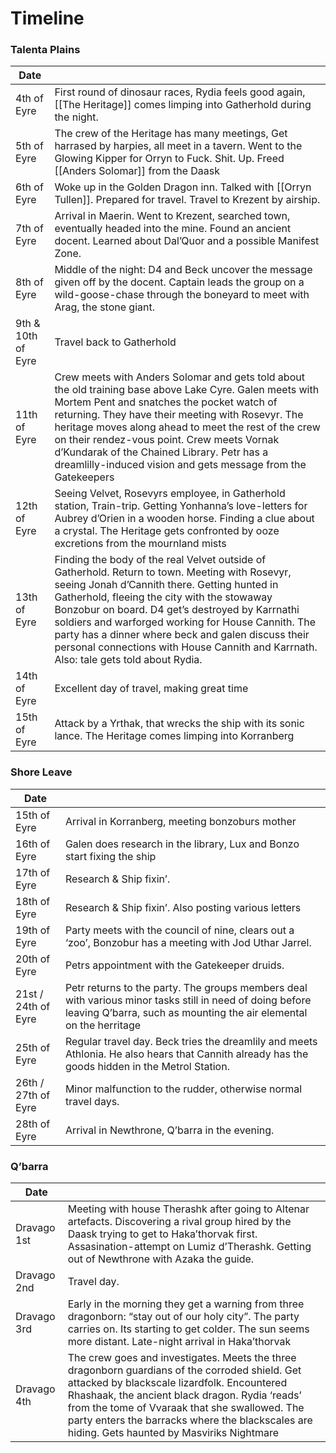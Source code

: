 # Timeline

### Talenta Plains

| Date | |
|-----|-----|
| 4th of Eyre | First round of dinosaur races, Rydia feels good again, [[The Heritage]] comes limping into Gatherhold during the night. |
| 5th of Eyre | The crew of the Heritage has many meetings, Get harrased by harpies, all meet in a tavern. Went to the Glowing Kipper for Orryn to Fuck. Shit. Up. Freed [[Anders Solomar]] from the Daask |
| 6th of Eyre | Woke up in the Golden Dragon inn. Talked with [[Orryn Tullen]]. Prepared for travel. Travel to Krezent by airship. |
| 7th of Eyre | Arrival in Maerin. Went to Krezent, searched town, eventually headed into the mine. Found an ancient docent. Learned about Dal’Quor and a possible Manifest Zone. |
| 8th of Eyre | Middle of the night: D4 and Beck uncover the message given off by the docent. Captain leads the group on a wild-goose-chase through the boneyard to meet with Arag, the stone giant. |
| 9th & 10th of Eyre | Travel back to Gatherhold |
| 11th of Eyre | Crew meets with Anders Solomar and gets told about the old training base above Lake Cyre. Galen meets with Mortem Pent and snatches the pocket watch of returning. They have their meeting with Rosevyr. The heritage moves along ahead to meet the rest of the crew on their rendez-vous point. Crew meets Vornak d’Kundarak of the Chained Library. Petr has a dreamlilly-induced vision and gets message from the Gatekeepers |
| 12th of Eyre | Seeing Velvet, Rosevyrs employee, in Gatherhold station, Train-trip. Getting Yonhanna’s love-letters for Aubrey d’Orien in a wooden horse. Finding a clue about a crystal. The Heritage gets confronted by ooze excretions from the mournland mists |
| 13th of Eyre | Finding the body of the real Velvet outside of Gatherhold. Return to town. Meeting with Rosevyr, seeing Jonah d’Cannith there. Getting hunted in Gatherhold, fleeing the city with the stowaway Bonzobur on board. D4 get’s destroyed by Karrnathi soldiers and warforged working for House Cannith. The party has a dinner where beck and galen discuss their personal connections with House Cannith and Karrnath. Also: tale gets told about Rydia. |
| 14th of Eyre | Excellent day of travel, making great time |
| 15th of Eyre | Attack by a Yrthak, that wrecks the ship with its sonic lance. The Heritage comes limping into Korranberg |

### Shore Leave

| Date | |
| --- | --- |
| 15th of Eyre | Arrival in Korranberg, meeting bonzoburs mother |
| 16th of Eyre | Galen does research in the library, Lux and Bonzo start fixing the ship |
| 17th of Eyre | Research & Ship fixin’. |
| 18th of Eyre | Research & Ship fixin’. Also posting various letters |
| 19th of Eyre | Party meets with the council of nine, clears out a ‘zoo’, Bonzobur has a meeting with Jod Uthar Jarrel. |
| 20th of Eyre | Petrs appointment with the Gatekeeper druids. |
| 21st / 24th of Eyre | Petr returns to the party. The groups members deal with various minor tasks still in need of doing before leaving Q’barra, such as mounting the air elemental on the herritage |
| 25th of Eyre | Regular travel day. Beck tries the dreamlily and meets Athlonia. He also hears that Cannith already has the goods hidden in the Metrol Station. |
| 26th / 27th of Eyre | Minor malfunction to the rudder, otherwise normal travel days. |
| 28th of Eyre | Arrival in Newthrone, Q’barra in the evening. |

### Q’barra

| Date | |
| --- | --- |
| Dravago 1st | Meeting with house Therashk after going to Altenar artefacts. Discovering a rival group hired by the Daask trying to get to Haka’thorvak first. Assasination-attempt on Lumiz d’Therashk. Getting out of Newthrone with Azaka the guide. |
| Dravago 2nd | Travel day. |
| Dravago 3rd | Early in the morning they get a warning from three dragonborn: “stay out of our holy city”. The party carries on. Its starting to get colder. The sun seems more distant. Late-night arrival in Haka’thorvak |
| Dravago 4th | The crew goes and investigates. Meets the three dragonborn guardians of the corroded shield. Get attacked by blackscale lizardfolk. Encountered Rhashaak, the ancient black dragon. Rydia ‘reads’ from the tome of Vvaraak that she swallowed. The party enters the barracks where the blackscales are hiding. Gets haunted by Masviriks Nightmare |